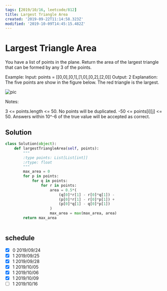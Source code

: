 ```yaml
---
tags: [2019/10/16, leetcode/812]
title: Largest Triangle Area
created: '2019-09-22T11:14:58.323Z'
modified: '2019-10-09T14:45:15.482Z'
---
```


# Largest Triangle Area

You have a list of points in the plane. Return the area of the largest triangle that can be formed by any 3 of the points.

Example:
Input: points = [[0,0],[0,1],[1,0],[0,2],[2,0]]
Output: 2
Explanation: 
The five points are show in the figure below. The red triangle is the largest.

![pic](https://s3-lc-upload.s3.amazonaws.com/uploads/2018/04/04/1027.png)

Notes:

3 <= points.length <= 50.
No points will be duplicated.
 -50 <= points[i][j] <= 50.
Answers within 10^-6 of the true value will be accepted as correct.

## Solution

```python
class Solution(object):
    def largestTriangleArea(self, points):
        """
        :type points: List[List[int]]
        :rtype: float
        """
        max_area = 0
        for p in points:
            for q in points:
                for r in points:
                    area = 0.5*(
                        (q[0]*r[1] - r[0]*q[1]) - 
                        (p[0]*r[1] - r[0]*p[1]) + 
                        (p[0]*q[1] - q[0]*p[1])
                    )
                    max_area = max(max_area, area)
        return max_area
                      
```

## schedule

* [x] 0 2019/09/24
* [x] 1 2019/09/25
* [x] 1 2019/09/28
* [x] 1 2019/10/05
* [x] 1 2019/10/06
* [x] 1 2019/10/09
* [ ] 1 2019/10/16

